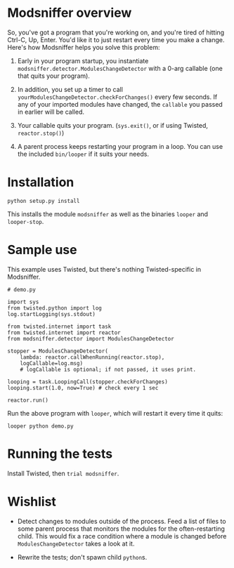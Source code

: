 Modsniffer overview
==============

So, you've got a program that you're working on, and you're tired of
hitting Ctrl-C, Up, Enter.  You'd like it to just restart every time you
make a change.  Here's how Modsniffer helps you solve this problem:

1.	Early in your program startup, you instantiate
	`modsniffer.detector.ModulesChangeDetector` with a 0-arg callable
	(one that quits your program).

2.	In addition, you set up a timer to call `yourModulesChangeDetector.checkForChanges()`
	every few seconds.  If any of your imported modules have changed,
	the `callable` you passed in earlier will be called.

3.	Your callable quits your program. (`sys.exit()`, or if using Twisted, `reactor.stop()`)

4.	A parent process keeps restarting your program in a loop.  You can use
	the included `bin/looper` if it suits your needs.


Installation
========
`python setup.py install`

This installs the module `modsniffer` as well as the binaries `looper` and `looper-stop`.


Sample use
========
This example uses Twisted, but there's nothing Twisted-specific in Modsniffer.

```
# demo.py

import sys
from twisted.python import log
log.startLogging(sys.stdout)

from twisted.internet import task
from twisted.internet import reactor
from modsniffer.detector import ModulesChangeDetector

stopper = ModulesChangeDetector(
	lambda: reactor.callWhenRunning(reactor.stop),
	logCallable=log.msg)
	# logCallable is optional; if not passed, it uses print.

looping = task.LoopingCall(stopper.checkForChanges)
looping.start(1.0, now=True) # check every 1 sec

reactor.run()
```

Run the above program with `looper`, which will restart it every time it quits:
```
looper python demo.py
```


Running the tests
=============

Install Twisted, then `trial modsniffer`.


Wishlist
=====
*	Detect changes to modules outside of the process.  Feed a list of files
	to some parent process that monitors the modules for the often-restarting child.
	This would fix a race condition where a module is changed before
	`ModulesChangeDetector` takes a look at it.

*	Rewrite the tests; don't spawn child `python`s.
